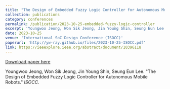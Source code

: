 ```yaml
---
title: "The Design of Embedded Fuzzy Logic Controller for Autonomous Mobile Robots"
collection: publications
category: conferences
permalink: /publication/2023-10-25-embedded-fuzzy-logic-controller
excerpt: 'Youngwoo Jeong, Won Sik Jeong, Jin Young Shin, Seung Eun Lee. &quot;The Design of Embedded Fuzzy Logic Controller for Autonomous Mobile Robots.&quot; <i>ISOCC</i>.'
date: 2023-10-25
venue: 'International SoC Design Conference (ISOCC)'
paperurl: 'http://yw-ray.github.io/files/2023-10-25-ISOCC.pdf'
link: https://ieeexplore.ieee.org/abstract/document/10396118
---
```


<a href='http://yw-ray.github.io/files/2023-10-25-ISOCC.pdf'>Download paper here</a>

Youngwoo Jeong, Won Sik Jeong, Jin Young Shin, Seung Eun Lee. &quot;The Design of Embedded Fuzzy Logic Controller for Autonomous Mobile Robots.&quot; <i>ISOCC</i>.
